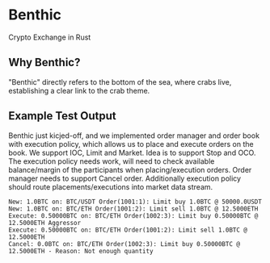# Benthic
Crypto Exchange in Rust

## Why Benthic?
"Benthic" directly refers to the bottom of the sea, where crabs live, establishing a clear link to the crab theme.

## Example Test Output

Benthic just kicjed-off, and we implemented order manager and order book with execution policy, which allows us to
place and execute orders on the book. We support IOC, Limit and Market. Idea is to support Stop and OCO.
The execution policy needs work, will need to check available balance/margin of the participants when
placing/execution orders. Order manager needs to support Cancel order. Additionally execution policy should
route placements/executions into market data stream.

```console
New: 1.0BTC on: BTC/USDT Order(1001:1): Limit buy 1.0BTC @ 50000.0USDT
New: 1.0BTC on: BTC/ETH Order(1001:2): Limit sell 1.0BTC @ 12.5000ETH
Execute: 0.50000BTC on: BTC/ETH Order(1002:3): Limit buy 0.50000BTC @ 12.5000ETH Aggressor
Execute: 0.50000BTC on: BTC/ETH Order(1001:2): Limit sell 1.0BTC @ 12.5000ETH
Cancel: 0.0BTC on: BTC/ETH Order(1002:3): Limit buy 0.50000BTC @ 12.5000ETH - Reason: Not enough quantity
```
